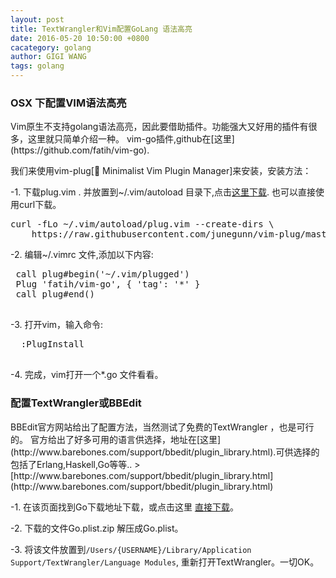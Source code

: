 ```yaml
---
layout: post
title: TextWrangler和Vim配置GoLang 语法高亮
date: 2016-05-20 10:50:00 +0800
cacategory: golang
author: GIGI WANG
tags: golang
---
```


<h3>OSX 下配置VIM语法高亮</h3>
 Vim原生不支持golang语法高亮，因此要借助插件。功能强大又好用的插件有很多，这里就只简单介绍一种。
 vim-go插件,github在[这里](https://github.com/fatih/vim-go).
 
 我们来使用vim-plug[🌺 Minimalist Vim Plugin Manager]来安装，安装方法：
 
 -1. 下载plug.vim .
 并放置到~/.vim/autoload 目录下,点击[这里下载](https://raw.githubusercontent.com/junegunn/vim-plug/master/plug.vim).
   也可以直接使用curl下载。
   <pre class="brush:bash">curl -fLo ~/.vim/autoload/plug.vim --create-dirs \
    https://raw.githubusercontent.com/junegunn/vim-plug/master/plug.vim</pre>
    
 -2. 编辑~/.vimrc 文件,添加以下内容:
 <pre class="brush:bash">
 call plug#begin('~/.vim/plugged')
 Plug 'fatih/vim-go', { 'tag': '*' }
 call plug#end()
 </pre>
 -3. 打开vim，输入命令:
  <pre class="brush:bash">
  :PlugInstall
  </pre> 
 -4. 完成，vim打开一个*.go 文件看看。
 
<h3>配置TextWrangler或BBEdit</h3>
BBEdit官方网站给出了配置方法，当然测试了免费的TextWrangler ，也是可行的。
官方给出了好多可用的语言供选择，地址在[这里](http://www.barebones.com/support/bbedit/plugin_library.html).可供选择的包括了Erlang,Haskell,Go等等..
>[http://www.barebones.com/support/bbedit/plugin_library.html](http://www.barebones.com/support/bbedit/plugin_library.html)

 -1. 在该页面找到Go下载地址下载，或点击这里 [直接下载](http://pine.barebones.com/extensions/Go.plist.zip)。
 
 -2. 下载的文件Go.plist.zip 解压成Go.plist。
 
 -3. 将该文件放置到```/Users/{USERNAME}/Library/Application Support/TextWrangler/Language Modules```, 重新打开TextWrangler。一切OK。
 
 